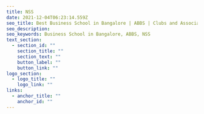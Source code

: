 ```yaml
---
title: NSS
date: 2021-12-04T06:23:14.559Z
seo_title: Best Business School in Bangalore | ABBS | Clubs and Associations | 
seo_description: 
seo_keywords: Business School in Bangalore, ABBS, NSS
text_section:
  - section_id: ""
    section_title: ""
    section_text: ""
    button_label: ""
    button_link: ""
logo_section:
  - logo_title: ""
    logo_link: ""
links:
  - anchor_title: ""
    anchor_id: ""
---
```

